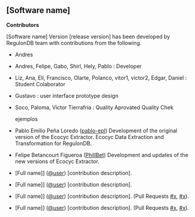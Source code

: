 ## [Software name]

__Contributors__ 

[Software name] Version [release version] has been developed by RegulonDB team with contributions from the following.

- Andres 
- Andres, Felipe, Gabo, Shirl, Hely, Pablo : Developer
- Liz, Ana, Eli, Francisco, Olarte, Polanco, vitor1, victor2, Edgar, Daniel : Student Colaborator
- Gustavo : user interface prototype design
- Soco, Paloma, Victor Tierrafria : Quality Aprovated Quality Chek

  ejemplos
- Pablo Emilio Peña Loredo ([pablo-epl](https://github.com/pablo-epl)) Development of the original version of the Ecocyc Extractor. Ecocyc Data Extraction and Transformation for RegulonDB.
- Felipe Betancourt Figueroa ([PhillBet](https://github.com/PhillBet)) Development and updates of the new versions of Ecocyc Extractor.
- [Full name]] ([@user]()) [contribution description].
- [Full name]] ([@user]()) [contribution description].
- [Full name]] ([@user]()) [contribution description]. (Pull Requests [#x](), [#x]()).
- [Full name]] ([@user]()) [contribution description]. (Pull Requests [#x](), [#x]()).



